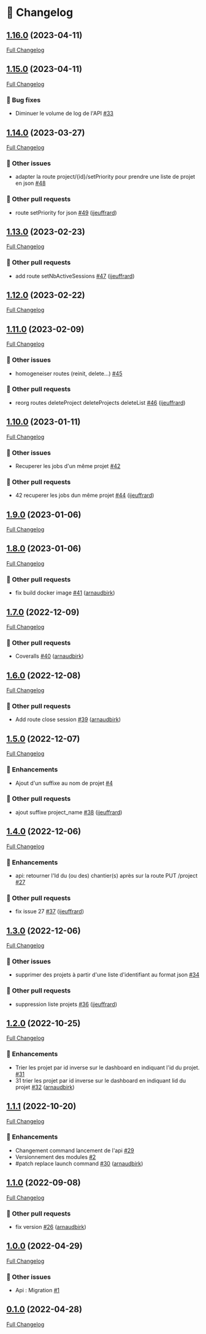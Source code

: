 # 📑 Changelog

## [1.16.0](https://github.com/ign-gpao/api/tree/1.16.0) (2023-04-11)

[Full Changelog](https://github.com/ign-gpao/api/compare/1.15.0...1.16.0)

## [1.15.0](https://github.com/ign-gpao/api/tree/1.15.0) (2023-04-11)

[Full Changelog](https://github.com/ign-gpao/api/compare/1.14.0...1.15.0)

### 🐛 Bug fixes

- Diminuer le volume de log de l'API [\#33](https://github.com/ign-gpao/api/issues/33)

## [1.14.0](https://github.com/ign-gpao/api/tree/1.14.0) (2023-03-27)

[Full Changelog](https://github.com/ign-gpao/api/compare/1.13.0...1.14.0)

### 📁 Other issues

- adapter la route project/{id}/setPriority pour prendre une liste de projet en json [\#48](https://github.com/ign-gpao/api/issues/48)

### 📁 Other pull requests

- route setPriority for json [\#49](https://github.com/ign-gpao/api/pull/49) ([ijeuffrard](https://github.com/ijeuffrard))

## [1.13.0](https://github.com/ign-gpao/api/tree/1.13.0) (2023-02-23)

[Full Changelog](https://github.com/ign-gpao/api/compare/1.12.0...1.13.0)

### 📁 Other pull requests

- add route setNbActiveSessions [\#47](https://github.com/ign-gpao/api/pull/47) ([ijeuffrard](https://github.com/ijeuffrard))

## [1.12.0](https://github.com/ign-gpao/api/tree/1.12.0) (2023-02-22)

[Full Changelog](https://github.com/ign-gpao/api/compare/1.11.0...1.12.0)

## [1.11.0](https://github.com/ign-gpao/api/tree/1.11.0) (2023-02-09)

[Full Changelog](https://github.com/ign-gpao/api/compare/1.10.0...1.11.0)

### 📁 Other issues

- homogeneiser routes \(reinit, delete...\) [\#45](https://github.com/ign-gpao/api/issues/45)

### 📁 Other pull requests

- reorg routes deleteProject deleteProjects deleteList [\#46](https://github.com/ign-gpao/api/pull/46) ([ijeuffrard](https://github.com/ijeuffrard))

## [1.10.0](https://github.com/ign-gpao/api/tree/1.10.0) (2023-01-11)

[Full Changelog](https://github.com/ign-gpao/api/compare/1.9.0...1.10.0)

### 📁 Other issues

- Recuperer les jobs d'un même projet [\#42](https://github.com/ign-gpao/api/issues/42)

### 📁 Other pull requests

- 42 recuperer les jobs dun même projet [\#44](https://github.com/ign-gpao/api/pull/44) ([ijeuffrard](https://github.com/ijeuffrard))

## [1.9.0](https://github.com/ign-gpao/api/tree/1.9.0) (2023-01-06)

[Full Changelog](https://github.com/ign-gpao/api/compare/1.8.0...1.9.0)

## [1.8.0](https://github.com/ign-gpao/api/tree/1.8.0) (2023-01-06)

[Full Changelog](https://github.com/ign-gpao/api/compare/1.7.0...1.8.0)

### 📁 Other pull requests

- fix build docker image [\#41](https://github.com/ign-gpao/api/pull/41) ([arnaudbirk](https://github.com/arnaudbirk))

## [1.7.0](https://github.com/ign-gpao/api/tree/1.7.0) (2022-12-09)

[Full Changelog](https://github.com/ign-gpao/api/compare/1.6.0...1.7.0)

### 📁 Other pull requests

- Coveralls [\#40](https://github.com/ign-gpao/api/pull/40) ([arnaudbirk](https://github.com/arnaudbirk))

## [1.6.0](https://github.com/ign-gpao/api/tree/1.6.0) (2022-12-08)

[Full Changelog](https://github.com/ign-gpao/api/compare/1.5.0...1.6.0)

### 📁 Other pull requests

- Add route close session [\#39](https://github.com/ign-gpao/api/pull/39) ([arnaudbirk](https://github.com/arnaudbirk))

## [1.5.0](https://github.com/ign-gpao/api/tree/1.5.0) (2022-12-07)

[Full Changelog](https://github.com/ign-gpao/api/compare/1.4.0...1.5.0)

### 🚀 Enhancements

- Ajout d'un suffixe au nom de projet [\#4](https://github.com/ign-gpao/api/issues/4)

### 📁 Other pull requests

- ajout suffixe project\_name [\#38](https://github.com/ign-gpao/api/pull/38) ([ijeuffrard](https://github.com/ijeuffrard))

## [1.4.0](https://github.com/ign-gpao/api/tree/1.4.0) (2022-12-06)

[Full Changelog](https://github.com/ign-gpao/api/compare/1.3.0...1.4.0)

### 🚀 Enhancements

- api: retourner l'Id du \(ou des\) chantier\(s\) après sur la route PUT /project [\#27](https://github.com/ign-gpao/api/issues/27)

### 📁 Other pull requests

- fix issue 27 [\#37](https://github.com/ign-gpao/api/pull/37) ([ijeuffrard](https://github.com/ijeuffrard))

## [1.3.0](https://github.com/ign-gpao/api/tree/1.3.0) (2022-12-06)

[Full Changelog](https://github.com/ign-gpao/api/compare/1.2.0...1.3.0)

### 📁 Other issues

- supprimer des projets à partir d'une liste d'identifiant au format json [\#34](https://github.com/ign-gpao/api/issues/34)

### 📁 Other pull requests

- suppression liste projets [\#36](https://github.com/ign-gpao/api/pull/36) ([ijeuffrard](https://github.com/ijeuffrard))

## [1.2.0](https://github.com/ign-gpao/api/tree/1.2.0) (2022-10-25)

[Full Changelog](https://github.com/ign-gpao/api/compare/1.1.1...1.2.0)

### 🚀 Enhancements

- Trier les projet par id inverse sur le dashboard en indiquant l'id du projet. [\#31](https://github.com/ign-gpao/api/issues/31)
- 31 trier les projet par id inverse sur le dashboard en indiquant lid du projet [\#32](https://github.com/ign-gpao/api/pull/32) ([arnaudbirk](https://github.com/arnaudbirk))

## [1.1.1](https://github.com/ign-gpao/api/tree/1.1.1) (2022-10-20)

[Full Changelog](https://github.com/ign-gpao/api/compare/1.1.0...1.1.1)

### 🚀 Enhancements

- Changement command lancement de l'api [\#29](https://github.com/ign-gpao/api/issues/29)
- Versionnement des modules [\#2](https://github.com/ign-gpao/api/issues/2)
- \#patch replace launch command [\#30](https://github.com/ign-gpao/api/pull/30) ([arnaudbirk](https://github.com/arnaudbirk))

## [1.1.0](https://github.com/ign-gpao/api/tree/1.1.0) (2022-09-08)

[Full Changelog](https://github.com/ign-gpao/api/compare/1.0.0...1.1.0)

### 📁 Other pull requests

- fix version [\#26](https://github.com/ign-gpao/api/pull/26) ([arnaudbirk](https://github.com/arnaudbirk))

## [1.0.0](https://github.com/ign-gpao/api/tree/1.0.0) (2022-04-29)

[Full Changelog](https://github.com/ign-gpao/api/compare/0.1.0...1.0.0)

### 📁 Other issues

- Api : Migration [\#1](https://github.com/ign-gpao/api/issues/1)

## [0.1.0](https://github.com/ign-gpao/api/tree/0.1.0) (2022-04-28)

[Full Changelog](https://github.com/ign-gpao/api/compare/33dcdd052e49c4468fa71c39d8f42ba8d71c6c3b...0.1.0)




